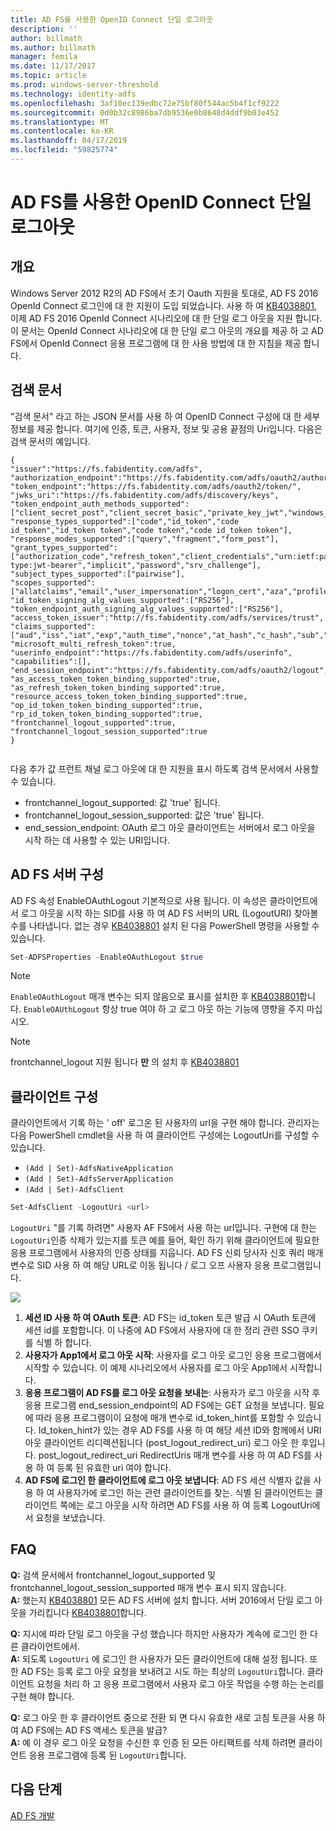 ```yaml
---
title: AD FS를 사용한 OpenID Connect 단일 로그아웃
description: ''
author: billmath
ms.author: billmath
manager: femila
ms.date: 11/17/2017
ms.topic: article
ms.prod: windows-server-threshold
ms.technology: identity-adfs
ms.openlocfilehash: 3af10ec139edbc72e75bf80f544ac5b4f1cf9222
ms.sourcegitcommit: 0d0b32c8986ba7db9536e0b8648d4ddf9b03e452
ms.translationtype: MT
ms.contentlocale: ko-KR
ms.lasthandoff: 04/17/2019
ms.locfileid: "59825774"
---
```

#  <a name="single-log-out-for-openid-connect-with-ad-fs"></a>AD FS를 사용한 OpenID Connect 단일 로그아웃

## <a name="overview"></a>개요
Windows Server 2012 R2의 AD FS에서 초기 Oauth 지원을 토대로, AD FS 2016 OpenId Connect 로그인에 대 한 지원이 도입 되었습니다. 사용 하 여 [KB4038801](https://support.microsoft.com/en-gb/help/4038801/windows-10-update-kb4038801), 이제 AD FS 2016 OpenId Connect 시나리오에 대 한 단일 로그 아웃을 지원 합니다. 이 문서는 OpenId Connect 시나리오에 대 한 단일 로그 아웃의 개요를 제공 하 고 AD FS에서 OpenId Connect 응용 프로그램에 대 한 사용 방법에 대 한 지침을 제공 합니다.


## <a name="discovery-doc"></a>검색 문서
"검색 문서" 라고 하는 JSON 문서를 사용 하 여 OpenID Connect 구성에 대 한 세부 정보를 제공 합니다.  여기에 인증, 토큰, 사용자, 정보 및 공용 끝점의 Uri입니다.  다음은 검색 문서의 예입니다.

```
{
"issuer":"https://fs.fabidentity.com/adfs",
"authorization_endpoint":"https://fs.fabidentity.com/adfs/oauth2/authorize/",
"token_endpoint":"https://fs.fabidentity.com/adfs/oauth2/token/",
"jwks_uri":"https://fs.fabidentity.com/adfs/discovery/keys",
"token_endpoint_auth_methods_supported":["client_secret_post","client_secret_basic","private_key_jwt","windows_client_authentication"],
"response_types_supported":["code","id_token","code id_token","id_token token","code token","code id_token token"],
"response_modes_supported":["query","fragment","form_post"],
"grant_types_supported":["authorization_code","refresh_token","client_credentials","urn:ietf:params:oauth:grant-type:jwt-bearer","implicit","password","srv_challenge"],
"subject_types_supported":["pairwise"],
"scopes_supported":["allatclaims","email","user_impersonation","logon_cert","aza","profile","vpn_cert","winhello_cert","openid"],
"id_token_signing_alg_values_supported":["RS256"],
"token_endpoint_auth_signing_alg_values_supported":["RS256"],
"access_token_issuer":"http://fs.fabidentity.com/adfs/services/trust",
"claims_supported":["aud","iss","iat","exp","auth_time","nonce","at_hash","c_hash","sub","upn","unique_name","pwd_url","pwd_exp","sid"],
"microsoft_multi_refresh_token":true,
"userinfo_endpoint":"https://fs.fabidentity.com/adfs/userinfo",
"capabilities":[],
"end_session_endpoint":"https://fs.fabidentity.com/adfs/oauth2/logout",
"as_access_token_token_binding_supported":true,
"as_refresh_token_token_binding_supported":true,
"resource_access_token_token_binding_supported":true,
"op_id_token_token_binding_supported":true,
"rp_id_token_token_binding_supported":true,
"frontchannel_logout_supported":true,
"frontchannel_logout_session_supported":true
} 
 
```



다음 추가 값 프런트 채널 로그 아웃에 대 한 지원을 표시 하도록 검색 문서에서 사용할 수 있습니다.

- frontchannel_logout_supported: 값 'true' 됩니다.
- frontchannel_logout_session_supported: 값은 'true' 됩니다.
- end_session_endpoint: OAuth 로그 아웃 클라이언트는 서버에서 로그 아웃을 시작 하는 데 사용할 수 있는 URI입니다.


## <a name="ad-fs-server-configuration"></a>AD FS 서버 구성
AD FS 속성 EnableOAuthLogout 기본적으로 사용 됩니다.  이 속성은 클라이언트에서 로그 아웃을 시작 하는 SID를 사용 하 여 AD FS 서버의 URL (LogoutURI) 찾아볼 수를 나타냅니다. 없는 경우 [KB4038801](https://support.microsoft.com/en-gb/help/4038801/windows-10-update-kb4038801) 설치 된 다음 PowerShell 명령을 사용할 수 있습니다.

```PowerShell
Set-ADFSProperties -EnableOAuthLogout $true
```

>[!NOTE]
> `EnableOAuthLogout` 매개 변수는 되지 않음으로 표시를 설치한 후 [KB4038801](https://support.microsoft.com/en-gb/help/4038801/windows-10-update-kb4038801)합니다. `EnableOAUthLogout` 항상 true 여야 하 고 로그 아웃 하는 기능에 영향을 주지 마십시오.

>[!NOTE]
>frontchannel_logout 지원 됩니다 **만** 의 설치 후 [KB4038801](https://support.microsoft.com/en-gb/help/4038801/windows-10-update-kb4038801)

## <a name="client-configuration"></a>클라이언트 구성
클라이언트에서 기록 하는 ' off' 로그온 된 사용자의 url을 구현 해야 합니다. 관리자는 다음 PowerShell cmdlet을 사용 하 여 클라이언트 구성에는 LogoutUri를 구성할 수 있습니다. 


- `(Add | Set)-AdfsNativeApplication`
- `(Add | Set)-AdfsServerApplication`
- `(Add | Set)-AdfsClient`

```PowerShell
Set-AdfsClient -LogoutUri <url>
```

`LogoutUri` "를 기록 하려면" 사용자 AF FS에서 사용 하는 url입니다. 구현에 대 한는 `LogoutUri`인증 삭제가 있는지를 토큰 예를 들어, 확인 하기 위해 클라이언트에 필요한 응용 프로그램에서 사용자의 인증 상태를 지웁니다. AD FS 신뢰 당사자 신호 쿼리 매개 변수로 SID 사용 하 여 해당 URL로 이동 됩니다 / 로그 오프 사용자 응용 프로그램입니다. 

![](media/ad-fs-logout-openid-connect/adfs_single_logout2.png)


1.  **세션 ID 사용 하 여 OAuth 토큰**: AD FS는 id_token 토큰 발급 시 OAuth 토큰에 세션 id를 포함합니다. 이 나중에 AD FS에서 사용자에 대 한 정리 관련 SSO 쿠키를 식별 하 합니다.
2.  **사용자가 App1에서 로그 아웃 시작**: 사용자를 로그 아웃 로그인 응용 프로그램에서 시작할 수 있습니다. 이 예제 시나리오에서 사용자를 로그 아웃 App1에서 시작합니다.
3.  **응용 프로그램이 AD FS를 로그 아웃 요청을 보내는**: 사용자가 로그 아웃을 시작 후 응용 프로그램 end_session_endpoint의 AD FS에는 GET 요청을 보냅니다. 필요에 따라 응용 프로그램이이 요청에 매개 변수로 id_token_hint를 포함할 수 있습니다. Id_token_hint가 있는 경우 AD FS를 사용 하 여 해당 세션 ID와 함께에서 URI 아웃 클라이언트 리디렉션됩니다 (post_logout_redirect_uri) 로그 아웃 한 후입니다.  post_logout_redirect_uri RedirectUris 매개 변수를 사용 하 여 AD FS를 사용 하 여 등록 된 유효한 uri 여야 합니다.
4.  **AD FS에 로그인 한 클라이언트에 로그 아웃 보냅니다**: AD FS 세션 식별자 값을 사용 하 여 사용자가에 로그인 하는 관련 클라이언트를 찾는. 식별 된 클라이언트는 클라이언트 쪽에는 로그 아웃을 시작 하려면 AD FS를 사용 하 여 등록 LogoutUri에서 요청을 보냈습니다.

## <a name="faqs"></a>FAQ
**Q:** 검색 문서에서 frontchannel_logout_supported 및 frontchannel_logout_session_supported 매개 변수 표시 되지 않습니다.</br>
**A:** 했는지 [KB4038801](https://support.microsoft.com/en-gb/help/4038801/windows-10-update-kb4038801) 모든 AD FS 서버에 설치 합니다. 서버 2016에서 단일 로그 아웃을 가리킵니다 [KB4038801](https://support.microsoft.com/en-gb/help/4038801/windows-10-update-kb4038801)합니다.

**Q:** 지시에 따라 단일 로그 아웃을 구성 했습니다 하지만 사용자가 계속에 로그인 한 다른 클라이언트에서.</br>
**A:** 되도록 `LogoutUri` 에 로그인 한 사용자가 모든 클라이언트에 대해 설정 됩니다. 또한 AD FS는 등록 로그 아웃 요청을 보내려고 시도 하는 최상의 `LogoutUri`합니다. 클라이언트 요청을 처리 하 고 응용 프로그램에서 사용자 로그 아웃 작업을 수행 하는 논리를 구현 해야 합니다.</br>

**Q:** 로그 아웃 한 후 클라이언트 중으로 전환 되 면 다시 유효한 새로 고침 토큰을 사용 하 여 AD FS에는 AD FS 액세스 토큰을 발급?</br>
**A:** 예 이 경우 로그 아웃 요청을 수신한 후 인증 된 모든 아티팩트를 삭제 하려면 클라이언트 응용 프로그램에 등록 된 `LogoutUri`합니다.


## <a name="next-steps"></a>다음 단계
[AD FS 개발](../../ad-fs/AD-FS-Development.md)  
